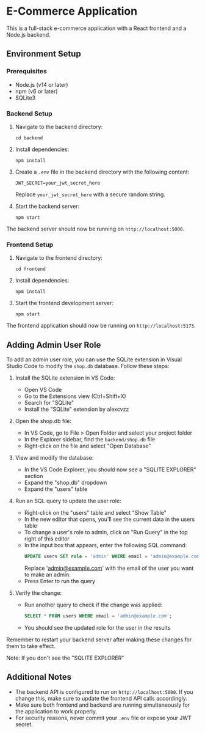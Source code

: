 # E-Commerce Application

This is a full-stack e-commerce application with a React frontend and a Node.js backend.

## Environment Setup

### Prerequisites

- Node.js (v14 or later)
- npm (v6 or later)
- SQLite3

### Backend Setup

1. Navigate to the backend directory:
   ```
   cd backend
   ```

2. Install dependencies:
   ```
   npm install
   ```

3. Create a `.env` file in the backend directory with the following content:
   ```
   JWT_SECRET=your_jwt_secret_here
   ```
   Replace `your_jwt_secret_here` with a secure random string.

4. Start the backend server:
   ```
   npm start
   ```

The backend server should now be running on `http://localhost:5000`.

### Frontend Setup

1. Navigate to the frontend directory:
   ```
   cd frontend
   ```

2. Install dependencies:
   ```
   npm install
   ```

3. Start the frontend development server:
   ```
   npm start
   ```

The frontend application should now be running on `http://localhost:5173`.

## Adding Admin User Role

To add an admin user role, you can use the SQLite extension in Visual Studio Code to modify the `shop.db` database. Follow these steps:

1. Install the SQLite extension in VS Code:
   - Open VS Code
   - Go to the Extensions view (Ctrl+Shift+X)
   - Search for "SQLite"
   - Install the "SQLite" extension by alexcvzz

2. Open the shop.db file:
   - In VS Code, go to File > Open Folder and select your project folder
   - In the Explorer sidebar, find the `backend/shop.db` file
   - Right-click on the file and select "Open Database"

3. View and modify the database:
   - In the VS Code Explorer, you should now see a "SQLITE EXPLORER" section
   - Expand the "shop.db" dropdown
   - Expand the "users" table

4. Run an SQL query to update the user role:
   - Right-click on the "users" table and select "Show Table"
   - In the new editor that opens, you'll see the current data in the users table
   - To change a user's role to admin, click on "Run Query" in the top right of this editor
   - In the input box that appears, enter the following SQL command:
     ```sql
     UPDATE users SET role = 'admin' WHERE email = 'admin@example.com';
     ```
     Replace 'admin@example.com' with the email of the user you want to make an admin.
   - Press Enter to run the query

5. Verify the change:
   - Run another query to check if the change was applied:
     ```sql
     SELECT * FROM users WHERE email = 'admin@example.com';
     ```
   - You should see the updated role for the user in the results

Remember to restart your backend server after making these changes for them to take effect.

Note: If you don't see the "SQLITE EXPLORER"

## Additional Notes

- The backend API is configured to run on `http://localhost:5000`. If you change this, make sure to update the frontend API calls accordingly.
- Make sure both frontend and backend are running simultaneously for the application to work properly.
- For security reasons, never commit your `.env` file or expose your JWT secret.
